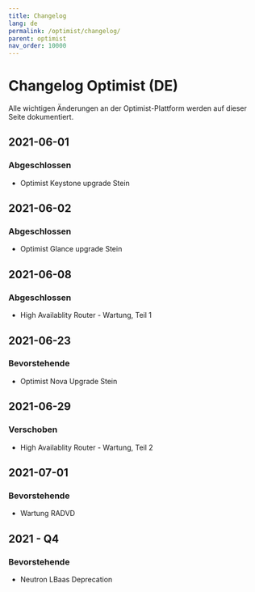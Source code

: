 ```yaml
---
title: Changelog
lang: de
permalink: /optimist/changelog/
parent: optimist
nav_order: 10000
---
```


# Changelog Optimist (DE)

Alle wichtigen Änderungen an der Optimist-Plattform werden auf dieser Seite dokumentiert.

## 2021-06-01
### Abgeschlossen
- Optimist Keystone upgrade Stein

## 2021-06-02
### Abgeschlossen
- Optimist Glance upgrade Stein

## 2021-06-08
### Abgeschlossen
- High Availablity Router - Wartung, Teil 1

## 2021-06-23
### Bevorstehende
-  Optimist Nova Upgrade Stein

## 2021-06-29
### Verschoben
- High Availablity Router - Wartung, Teil 2

## 2021-07-01
### Bevorstehende
- Wartung RADVD

## 2021 - Q4
### Bevorstehende
- Neutron LBaas Deprecation
